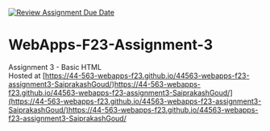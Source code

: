 [![Review Assignment Due Date](https://classroom.github.com/assets/deadline-readme-button-24ddc0f5d75046c5622901739e7c5dd533143b0c8e959d652212380cedb1ea36.svg)](https://classroom.github.com/a/q2-Q7VCy)
# WebApps-F23-Assignment-3
Assignment 3 - Basic HTML<br>
Hosted at [https://44-563-webapps-f23.github.io/44563-webapps-f23-assignment3-SaiprakashGoud/)https://44-563-webapps-f23.github.io/44563-webapps-f23-assignment3-SaiprakashGoud/](https://44-563-webapps-f23.github.io/44563-webapps-f23-assignment3-SaiprakashGoud/)https://44-563-webapps-f23.github.io/44563-webapps-f23-assignment3-SaiprakashGoud/
